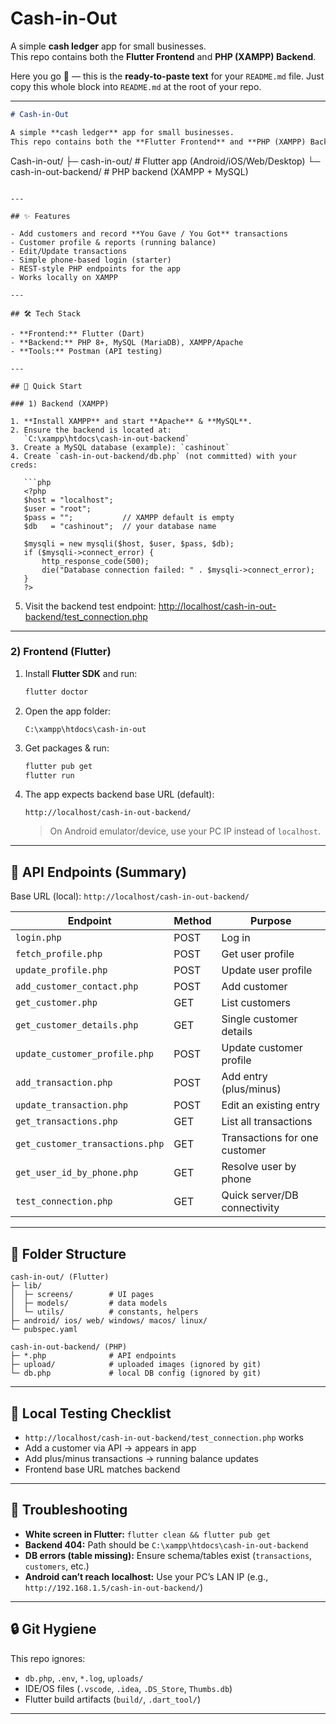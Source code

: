 # Cash-in-Out

A simple **cash ledger** app for small businesses.  
This repo contains both the **Flutter Frontend** and **PHP (XAMPP) Backend**.

Here you go 🚀 — this is the **ready-to-paste text** for your `README.md` file.
Just copy this whole block into `README.md` at the root of your repo.

---

```markdown
# Cash-in-Out

A simple **cash ledger** app for small businesses.  
This repo contains both the **Flutter Frontend** and **PHP (XAMPP) Backend**.

```

Cash-in-out/
├─ cash-in-out/            # Flutter app (Android/iOS/Web/Desktop)
└─ cash-in-out-backend/    # PHP backend (XAMPP + MySQL)

````

---

## ✨ Features

- Add customers and record **You Gave / You Got** transactions  
- Customer profile & reports (running balance)  
- Edit/Update transactions  
- Simple phone-based login (starter)  
- REST-style PHP endpoints for the app  
- Works locally on XAMPP

---

## 🛠 Tech Stack

- **Frontend:** Flutter (Dart)  
- **Backend:** PHP 8+, MySQL (MariaDB), XAMPP/Apache  
- **Tools:** Postman (API testing)

---

## 🚀 Quick Start

### 1) Backend (XAMPP)

1. **Install XAMPP** and start **Apache** & **MySQL**.
2. Ensure the backend is located at:  
   `C:\xampp\htdocs\cash-in-out-backend`
3. Create a MySQL database (example): `cashinout`
4. Create `cash-in-out-backend/db.php` (not committed) with your creds:

   ```php
   <?php
   $host = "localhost";
   $user = "root";
   $pass = "";           // XAMPP default is empty
   $db   = "cashinout";  // your database name

   $mysqli = new mysqli($host, $user, $pass, $db);
   if ($mysqli->connect_error) {
       http_response_code(500);
       die("Database connection failed: " . $mysqli->connect_error);
   }
   ?>
````

5. Visit the backend test endpoint:
   [http://localhost/cash-in-out-backend/test\_connection.php](http://localhost/cash-in-out-backend/test_connection.php)

---

### 2) Frontend (Flutter)

1. Install **Flutter SDK** and run:

   ```bash
   flutter doctor
   ```
2. Open the app folder:

   ```
   C:\xampp\htdocs\cash-in-out
   ```
3. Get packages & run:

   ```bash
   flutter pub get
   flutter run
   ```
4. The app expects backend base URL (default):

   ```
   http://localhost/cash-in-out-backend/
   ```

   > On Android emulator/device, use your PC IP instead of `localhost`.

---

## 🔗 API Endpoints (Summary)

Base URL (local): `http://localhost/cash-in-out-backend/`

| Endpoint                        | Method | Purpose                       |
| ------------------------------- | ------ | ----------------------------- |
| `login.php`                     | POST   | Log in                        |
| `fetch_profile.php`             | POST   | Get user profile              |
| `update_profile.php`            | POST   | Update user profile           |
| `add_customer_contact.php`      | POST   | Add customer                  |
| `get_customer.php`              | GET    | List customers                |
| `get_customer_details.php`      | GET    | Single customer details       |
| `update_customer_profile.php`   | POST   | Update customer profile       |
| `add_transaction.php`           | POST   | Add entry (plus/minus)        |
| `update_transaction.php`        | POST   | Edit an existing entry        |
| `get_transactions.php`          | GET    | List all transactions         |
| `get_customer_transactions.php` | GET    | Transactions for one customer |
| `get_user_id_by_phone.php`      | GET    | Resolve user by phone         |
| `test_connection.php`           | GET    | Quick server/DB connectivity  |

---

## 🧭 Folder Structure

```
cash-in-out/ (Flutter)
├─ lib/
│  ├─ screens/        # UI pages
│  ├─ models/         # data models
│  └─ utils/          # constants, helpers
├─ android/ ios/ web/ windows/ macos/ linux/
└─ pubspec.yaml

cash-in-out-backend/ (PHP)
├─ *.php              # API endpoints
├─ upload/            # uploaded images (ignored by git)
└─ db.php             # local DB config (ignored by git)
```

---

## 🧪 Local Testing Checklist

* `http://localhost/cash-in-out-backend/test_connection.php` works
* Add a customer via API → appears in app
* Add plus/minus transactions → running balance updates
* Frontend base URL matches backend

---

## 🐛 Troubleshooting

* **White screen in Flutter:**
  `flutter clean && flutter pub get`
* **Backend 404:**
  Path should be `C:\xampp\htdocs\cash-in-out-backend`
* **DB errors (table missing):**
  Ensure schema/tables exist (`transactions`, `customers`, etc.)
* **Android can’t reach localhost:**
  Use your PC’s LAN IP (e.g., `http://192.168.1.5/cash-in-out-backend/`)

---

## 🔒 Git Hygiene

This repo ignores:

* `db.php`, `.env`, `*.log`, `uploads/`
* IDE/OS files (`.vscode`, `.idea`, `.DS_Store`, `Thumbs.db`)
* Flutter build artifacts (`build/`, `.dart_tool/`)

---
